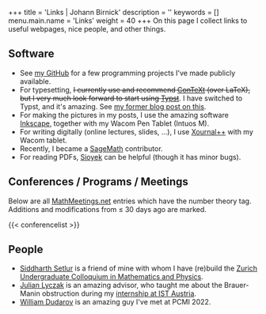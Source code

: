 +++
title = 'Links | Johann Birnick'
description = ''
keywords = []
menu.main.name = 'Links'
weight = 40
+++
On this page I collect links to useful webpages, nice people, and other things.

## Software

- See [my GitHub](https://github.com/jbirnick) for a few programming projects I've made publicly available.
- For typesetting, ~~I currently use and recommend [ConTeXt](https://wiki.contextgarden.net/) (over LaTeX), but I very much look forward to start using [Typst](https://typst.app/)~~. I have switched to Typst, and it's amazing. See [my former blog post on this](/posts/typesetting-comparison/).
- For making the pictures in my posts, I use the amazing software [Inkscape](https://inkscape.org/), together with my Wacom Pen Tablet (Intuos M).
- For writing digitally (online lectures, slides, ...), I use [Xournal++](https://xournalpp.github.io/) with my Wacom tablet.
- Recently, I became a [SageMath](https://www.sagemath.org/) contributor.
- For reading PDFs, [Sioyek](https://sioyek.info/) can be helpful (though it has minor bugs).

## Conferences / Programs / Meetings

Below are all [MathMeetings.net](https://mathmeetings.net/) entries which have the number theory tag.
Additions and modifications from ≤ 30 days ago are marked.

{{< conferencelist >}}

## People

- [Siddharth Setlur](https://siddharthsetlur.github.io/) is a friend of mine with whom I have (re)build the [Zurich Undergraduate Colloquium in Mathematics and Physics](https://zucmap.ethz.ch/).
- [Julian Lyczak](https://www.julianlyczak.nl/) is an amazing advisor, who taught me about the Brauer-Manin obstruction during my [internship at IST Austria](https://phd.pages.ist.ac.at/isternship/).
- [William Dudarov](https://sites.google.com/view/william-dudarov/) is an amazing guy I've met at PCMI 2022.
